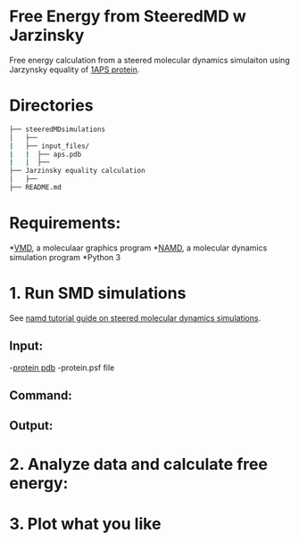 # Free Energy from SteeredMD w Jarzinsky
Free energy calculation from a steered molecular dynamics simulaiton using Jarzynsky equality of [1APS protein](https://www.rcsb.org/structure/1APS "1APS pdb").

# Directories
```bash
├── steeredMDsimulations
│   ├── 
|   ├── input_files/
|   |  ├── aps.pdb
|   |  ├──
├── Jarzinsky equality calculation
│   ├── 
├── README.md
```
# Requirements:
*[VMD](www.ks.uiuc.edu/Research/vmd), a moleculaar graphics program
*[NAMD](www.ks.uiuc.edu/Research/namd), a molecular dynamics simulation program
*Python 3
# 1. Run SMD simulations

See [namd tutorial guide on steered molecular dynamics simulations](https://www.ks.uiuc.edu/Training/Tutorials/namd/namd-tutorial-unix-html/node16.html).

## Input:
-[protein pdb](https://www.rcsb.org/structure/1APS "1APS pdb")
-protein.psf file  
## Command:

## Output:

# 2. Analyze data and calculate free energy:


# 3. Plot what you like

